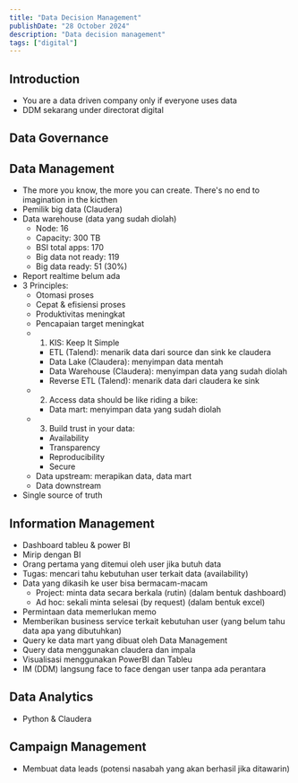```yaml
---
title: "Data Decision Management"
publishDate: "28 October 2024"
description: "Data decision management"
tags: ["digital"]
---
```


## Introduction

- You are a data driven company only if everyone uses data
- DDM sekarang under directorat digital

## Data Governance

## Data Management

- The more you know, the more you can create. There's no end to imagination in the kicthen
- Pemilik big data (Claudera)
- Data warehouse (data yang sudah diolah)
  - Node: 16
  - Capacity: 300 TB
  - BSI total apps: 170
  - Big data not ready: 119
  - Big data ready: 51 (30%)
- Report realtime belum ada
- 3 Principles:
  - Otomasi proses
  - Cepat & efisiensi proses
  - Produktivitas meningkat
  - Pencapaian target meningkat
  - 1. KIS: Keep It Simple
    - ETL (Talend): menarik data dari source dan sink ke claudera
    - Data Lake (Claudera): menyimpan data mentah
    - Data Warehouse (Claudera): menyimpan data yang sudah diolah
    - Reverse ETL (Talend): menarik data dari claudera ke sink
  - 2. Access data should be like riding a bike:
    - Data mart: menyimpan data yang sudah diolah
  - 3. Build trust in your data:
    - Availability
    - Transparency
    - Reproducibility
    - Secure
  - Data upstream: merapikan data, data mart
  - Data downstream
- Single source of truth

## Information Management

- Dashboard tableu & power BI
- Mirip dengan BI
- Orang pertama yang ditemui oleh user jika butuh data
- Tugas: mencari tahu kebutuhan user terkait data (availability)
- Data yang dikasih ke user bisa bermacam-macam
  - Project: minta data secara berkala (rutin) (dalam bentuk dashboard)
  - Ad hoc: sekali minta selesai (by request) (dalam bentuk excel)
- Permintaan data memerlukan memo
- Memberikan business service terkait kebutuhan user (yang belum tahu data apa yang dibutuhkan)
- Query ke data mart yang dibuat oleh Data Management
- Query data menggunakan claudera dan impala
- Visualisasi menggunakan PowerBI dan Tableu
- IM (DDM) langsung face to face dengan user tanpa ada perantara

## Data Analytics

- Python & Claudera

## Campaign Management

- Membuat data leads (potensi nasabah yang akan berhasil jika ditawarin)
